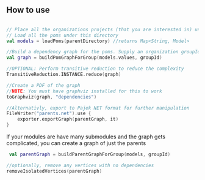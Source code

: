 ## How to use

```kotlin

// Place all the organizations projects (that you are interested in) under a directory, 
// Load all the poms under this directory
val models = loadPoms(parentDirectory) //returns Map<String, Model>

//Build a dependency graph for the poms. Supply an organization groupId or a custom filter
val graph = buildPomGraphForGroup(models.values, groupId)

//OPTIONAL: Perform transitive reduction to reduce the complexity
TransitiveReduction.INSTANCE.reduce(graph)

//Create a PDF of the graph 
//NOTE: You must have graphviz installed for this to work
toGraphviz(graph, "dependencies")

//Alternativly, export to Pajek NET format for further manipulation
FileWriter("parents.net").use {
    exporter.exportGraph(parentGraph, it)
}

```

If your modules are have many submodules and the graph gets complicated,
you can create a graph of just the parents

```kotlin
 val parentGraph = buildParentGraphForGroup(models, groupId)

//optionally, remove any vertices with no dependencies
removeIsolatedVertices(parentGraph)
```